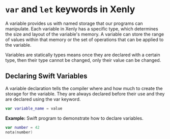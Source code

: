 # `var` and `let` keywords in Xenly

A variable provides us with named storage that our programs can manipulate. Each variable in Xenly has a specific type, which determines the size and layout of the variable's memory. A variable can store the range of values within that memory or the set of operations that can be applied to the variable.

Variables are statically types means once they are declared with a certain type, then their type cannot be changed, only their value can be changed.

## Declaring Swift Variables

A variable declaration tells the compiler where and how much to create the storage for the variable. They are always declared before their use and they are declared using the var keyword.

```swift
var variable_name = value
```

**Example:** Swift program to demonstrate how to declare variables.

```swift
var number = 42
nota(number)
```
